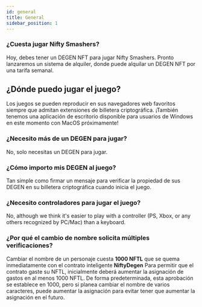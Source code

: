 ```yaml
---
id: general
title: General
sidebar_position: 1
---
```


### **¿Cuesta jugar Nifty Smashers?**

Hoy, debes tener un DEGEN NFT para jugar Nifty Smashers. Pronto lanzaremos un sistema de alquiler, donde puede alquilar un DEGEN NFT por una tarifa semanal.

## ¿Dónde puedo jugar el juego?

Los juegos se pueden reproducir en sus navegadores web favoritos siempre que admitan extensiones de billetera criptográfica. ¡También tenemos una aplicación de escritorio disponible para usuarios de Windows en este momento con MacOS próximamente!

### **¿Necesito más de un DEGEN para jugar?**

No, solo necesitas un DEGEN para jugar.

### ¿Cómo importo mis DEGEN al juego?

Tan simple como firmar un mensaje para verificar la propiedad de sus DEGEN en su billetera criptográfica cuando inicia el juego.

### **¿Necesito controladores para jugar el juego?**

No, although we think it's easier to play with a controller (PS, Xbox, or any others recognized by PC/Mac) than a keyboard.

### ¿Por qué el cambio de nombre solicita múltiples verificaciones?

Cambiar el nombre de un personaje cuesta **1000 NFTL** que se quema inmediatamente con el contrato inteligente **NiftyDegen** Para permitir que el contrato gaste su NFTL, inicialmente deberá aumentar la asignación de gastos en al menos 1000 NFTL. De forma predeterminada, esta aprobación se establece en 1000, pero si planea cambiar el nombre de varios caracteres, puede aumentar la asignación para evitar tener que aumentar la asignación en el futuro.
